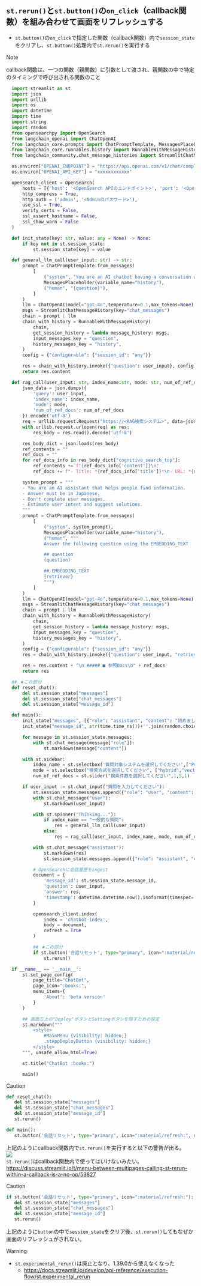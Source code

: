 ## `st.rerun()`と`st.button()`の`on_click`（callback関数）を組み合わせて画面をリフレッシュする
- `st.button()`の`on_click`で指定した関数（callback関数）内で`session_state`をクリアし、`st.button()`処理内で`st.rerun()`を実行する  

> [!NOTE]
> callback関数は、一つの関数（親関数）に引数として渡され、親関数の中で特定のタイミングで呼び出される関数のこと  

  ```python
    import streamlit as st
    import json
    import urllib
    import os
    import datetime
    import time
    import string
    import random
    from opensearchpy import OpenSearch
    from langchain_openai import ChatOpenAI
    from langchain_core.prompts import ChatPromptTemplate, MessagesPlaceholder
    from langchain_core.runnables.history import RunnableWithMessageHistory
    from langchain_community.chat_message_histories import StreamlitChatMessageHistory

    os.environ["OPENAI_ENDPOINT"] = "https://api.openai.com/v1/chat/completions"
    os.environ["OPENAI_API_KEY"] = "xxxxxxxxxxxx"

    opensearch_client = OpenSearch(
        hosts = [{'host': '<OpenSearch APIのエンドポイント>', 'port': '<OpenSearch API Port>'}],
        http_compress = True,
        http_auth = ('admin', '<Adminのパスワード>'),
        use_ssl = True,
        verify_certs = False,
        ssl_assert_hostname = False,
        ssl_show_warn = False
    )

    def init_state(key: str, value: any = None) -> None:
        if key not in st.session_state:
            st.session_state[key] = value

    def general_llm_call(user_input: str) -> str:
        prompt = ChatPromptTemplate.from_messages(
            [
                ("system", "You are an AI chatbot having a conversation with a human. Answer must be in japanese."),
                MessagesPlaceholder(variable_name="history"),
                ("human", "{question}"),
            ]
        )
        llm = ChatOpenAI(model="gpt-4o",temperature=0.1,max_tokens=None)
        msgs = StreamlitChatMessageHistory(key="chat_messages")
        chain = prompt | llm
        chain_with_history = RunnableWithMessageHistory(
            chain,
            get_session_history = lambda message_history: msgs,
            input_messages_key = "question",
            history_messages_key = "history",
        )
        config = {"configurable": {"session_id": "any"}}

        res = chain_with_history.invoke({"question": user_input}, config)
        return res.content

    def rag_call(user_input: str, index_name:str, mode: str, num_of_ref_docs: int) -> str:
        json_data = json.dumps({
            'query': user_input,
            'index_name': index_name,
            'mode': mode,
            'num_of_ref_docs': num_of_ref_docs
        }).encode('utf-8')
        req = urllib.request.Request("https://<RAG検索システム>", data=json_data, headers={'Content-Type': 'application/json'}, method='POST')
        with urllib.request.urlopen(req) as res:
            res_body = res.read().decode('utf-8')

        res_body_dict = json.loads(res_body)
        ref_contents = ""
        ref_docs = ""
        for ref_docs_info in res_body_dict["cognitive_search_top"]:
            ref_contents += f"{ref_docs_info['content']}\n"
            ref_docs += f"- Title: *{ref_docs_info['title']}*\n- URL: *{ref_docs_info['url']}*\n"

        system_prompt = """
        - You are an AI assistant that helps people find information.
        - Answer must be in Japanese.
        - Don't complete user messages.
        - Estimate user intent and suggest solutions.
        """
        prompt = ChatPromptTemplate.from_messages(
            [
                ("system", system_prompt),
                MessagesPlaceholder(variable_name="history"),
                ("human", """
                Answer the following question using the EMBEDDING_TEXT

                ## question
                {question}

                ## EMBEDDING_TEXT
                {retriever}
                """)
            ]
        )
        llm = ChatOpenAI(model="gpt-4o",temperature=0.1,max_tokens=None)
        msgs = StreamlitChatMessageHistory(key="chat_messages")
        chain = prompt | llm
        chain_with_history = RunnableWithMessageHistory(
            chain,
            get_session_history = lambda message_history: msgs,
            input_messages_key = "question",
            history_messages_key = "history",
        )
        config = {"configurable": {"session_id": "any"}}
        res = chain_with_history.invoke({"question": user_input, "retriever": ref_contents}, config)

        res = res.content + "\n ##### ■ 参照Docs\n" + ref_docs
        return res

    ## ★この部分
    def reset_chat():
        del st.session_state["messages"]
        del st.session_state["chat_messages"]
        del st.session_state["message_id"]

    def main():
        init_state("messages", [{"role": "assistant", "content": "初めまして、ChatBotです。質問にお答えします。"}])
        init_state("message_id", str(time.time_ns())+''.join(random.choice(string.ascii_lowercase) for _ in range(5)))

        for message in st.session_state.messages:
            with st.chat_message(message["role"]):
                st.markdown(message["content"])

        with st.sidebar:
            index_name = st.selectbox('質問対象システムを選択してください',["Portal","一般的な質問"])
            mode = st.selectbox("検索方式を選択してください", ["hybrid","vector","semantic"])
            num_of_ref_docs = st.slider("検索件数を選択してください",1,5,1)

        if user_input := st.chat_input("質問を入力してください"):
            st.session_state.messages.append({"role": "user", "content": user_input})
            with st.chat_message("user"):
                st.markdown(user_input)

            with st.spinner("Thinking..."):
                if index_name == "一般的な質問":
                    res = general_llm_call(user_input)
                else:
                    res = rag_call(user_input, index_name, mode, num_of_ref_docs)

            with st.chat_message("assistant"):
                st.markdown(res)
                st.session_state.messages.append({"role": "assistant", "content": res})

            # OpenSearchに会話履歴をingest
            document = {
                'message_id': st.session_state.message_id,
                'question': user_input,
                'answer': res,
                'timestamp': datetime.datetime.now().isoformat(timespec='seconds')
            }

            opensearch_client.index(
                index = 'chatbot-index',
                body = document,
                refresh = True
            )

            ## ★この部分
            if st.button('会話リセット', type="primary", icon=":material/refresh:", on_click=reset_chat):
                st.rerun()

    if __name__ == '__main__':
        st.set_page_config(
            page_title="ChatBot",
            page_icon=":books:",
            menu_items={
                'About': 'beta version'
            }
        )

        ## 画面左上の"Deploy"ボタンとSettingボタンを隠すための設定
        st.markdown("""
            <style>
                #MainMenu {visibility: hidden;}
                .stAppDeployButton {visibility: hidden;}
            </style>
        """, unsafe_allow_html=True)

        st.title("ChatBot :books:")

        main()
  ```

> [!CAUTION]
> ```python
> def reset_chat():
>    del st.session_state["messages"]
>    del st.session_state["chat_messages"]
>    del st.session_state["message_id"]
>    st.rerun()
>
> def main():
>    st.button('会話リセット', type="primary", icon=":material/refresh:", on_click=reset_chat)
> ```
> 上記のようにcallback関数内で`st.rerun()`を実行すると以下の警告が出る。  
> ![](../image/streamlit_rerun_warning.jpg)  
> `st.rerun()`はcallback関数内で使ってはいけないみたい。  
> https://discuss.streamlit.io/t/menu-between-multipages-calling-st-rerun-within-a-callback-is-a-no-op/53827

> [!CAUTION]
> ```python
> if st.button('会話リセット', type="primary", icon=":material/refresh:"):
>    del st.session_state["messages"]
>    del st.session_state["chat_messages"]
>    del st.session_state["message_id"]
>    st.rerun()
> ```
> 上記のように`button`の中で`session_state`をクリア後、`st.rerun()`してもなぜか画面のリフレッシュがされない。

> [!WARNING]  
> - `st.experimental_rerun()`は廃止となり、1.39.0から使えなくなった
>   - https://docs.streamlit.io/develop/api-reference/execution-flow/st.experimental_rerun